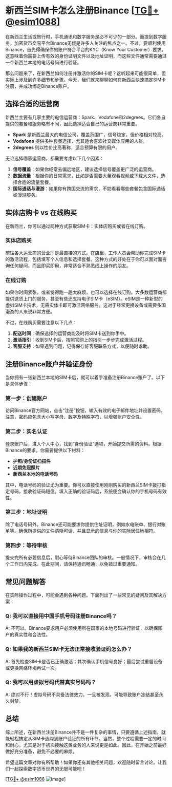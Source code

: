 # 新西兰SIM卡怎么注册Binance [[TG💪+ @esim1088](https://t.me/s/esim1088)]

在新西兰生活或旅行时，手机通讯和数字服务是必不可少的一部分。而提到数字服务，加密货币交易平台Binance无疑是许多人关注的焦点之一。不过，要顺利使用Binance，首先得确保你的账户符合平台的KYC（Know Your Customer）要求。这意味着你需要上传有效的身份证明文件以及地址证明，而这些文件通常需要通过一个新西兰本地的电话号码进行验证。

那么问题来了，在新西兰如何注册并激活你的SIM卡呢？这听起来可能很简单，但实际上涉及到许多细节和步骤。今天，我们就来聊聊如何在新西兰快速搞定SIM卡注册，并成功绑定Binance账户。

## 选择合适的运营商

新西兰主要有几家主要的电信运营商：Spark、Vodafone和2degrees。它们各自提供的套餐和服务略有不同，因此选择适合自己的运营商非常重要。

- **Spark** 是新西兰最大的电信公司，覆盖范围广，信号稳定，但价格相对较高。
- **Vodafone** 提供多种套餐选择，尤其适合喜欢社交媒体应用的人群。
- **2degrees** 则以性价比高著称，适合预算有限的用户。

无论选择哪家运营商，都需要考虑以下几个因素：
1. **信号覆盖**：如果你经常去偏远地区，建议选择信号覆盖更广泛的运营商。
2. **数据流量**：根据你的日常需求，比如是否需要大量观看视频或下载大文件，选择合适的流量套餐。
3. **国际通话与漫游**：如果你有跨国交流的需求，不妨看看哪些套餐包含国际通话或漫游服务。

## 实体店购卡 vs 在线购买

在新西兰，你可以通过两种方式获取SIM卡：实体店购买或者在线订购。

### 实体店购买

前往各大运营商的营业厅是最直接的方式。在店里，工作人员会帮助你完成SIM卡的激活流程，包括填写个人信息和选择套餐。这种方式的好处在于你可以面对面咨询任何疑问，而且即买即用，非常适合不熟悉线上操作的朋友。

### 在线订购

如果你时间紧张，或者觉得跑一趟太麻烦，也可以选择在线订购。大多数运营商都提供送货上门的服务，甚至有些还支持电子SIM卡（eSIM）。eSIM是一种新型的虚拟SIM卡技术，无需实体卡即可激活网络服务。这对于经常更换设备或需要多国漫游的人来说非常方便。

不过，在线购买需要注意以下几点：
1. **配送时间**：确保选择的运营商能及时将SIM卡送到你手中。
2. **激活指引**：收到SIM卡后，按照官网上的指引一步步完成激活过程。
3. **客服支持**：如果遇到问题，记得保存好客服联系方式，以便随时求助。

## 注册Binance账户并验证身份

当你拥有一张新西兰本地的SIM卡后，就可以着手准备注册Binance账户了。以下是具体步骤：

### 第一步：创建账户

访问Binance官方网站，点击“注册”按钮，输入有效的电子邮件地址并设置密码。注意，密码应包含大小写字母、数字及特殊字符，以增强账户安全性。

### 第二步：实名认证

登录账户后，进入个人中心，找到“身份验证”选项，开始提交所需的资料。根据Binance的要求，你需要提供以下材料：
- **护照/身份证扫描件**
- **近期免冠照片**
- **新西兰本地的电话号码**

其中，电话号码的验证尤为重要。你可以直接使用刚刚购买的新西兰SIM卡拨打指定号码，接收验证码短信。填入正确的验证码后，系统便会确认你的手机号码有效性。

### 第三步：地址证明

除了电话号码外，Binance还可能要求你提供住址证明，例如水电账单、银行对账单等。确保所提供的文件清晰可读，并且显示的信息与你的实际居住地相符。

### 第四步：等待审核

提交完所有必要信息后，耐心等待Binance团队的审核。一般情况下，审核会在几个工作日内完成。在此期间，请保持通讯畅通，以免错过重要通知。

## 常见问题解答

在实际操作过程中，可能会遇到各种问题。下面列出了一些常见的疑问及其解决方案：

### Q: 我可以直接用中国手机号码注册Binance吗？
A: 不可以。Binance要求用户必须使用所在国家的本地号码进行验证，以确保账户的真实性和合法性。

### Q: 如果我的新西兰SIM卡无法正常接收验证码怎么办？
A: 首先检查SIM卡是否已正确激活；其次确认手机信号良好；最后尝试重启设备或更换网络环境再试一次。

### Q: 我可以用虚拟号码代替真实号码吗？
A: 绝对不行！虚拟号码不具备法律效力，一旦被发现，可能导致账户冻结甚至永久封禁。

## 总结

综上所述，在新西兰注册Binance并不是一件复杂的事情，只要遵循上述指南，就能轻松搞定从SIM卡选购到账户验证的所有环节。当然，整个过程需要一定的时间和耐心，尤其是对于初次接触这类业务的人来说更是如此。因此，在开始之前最好做好充分准备，避免不必要的麻烦。

希望这篇文章对你有所帮助！如果你还有其他相关问题，欢迎随时留言讨论。让我们一起探索数字货币世界的无限可能吧！

[[TG💪+ @esim1088](https://t.me/s/esim1088) ![Image](https://i.postimg.cc/4NQfJmqS/Snipaste-2025-05-13-00-14-12.png)]